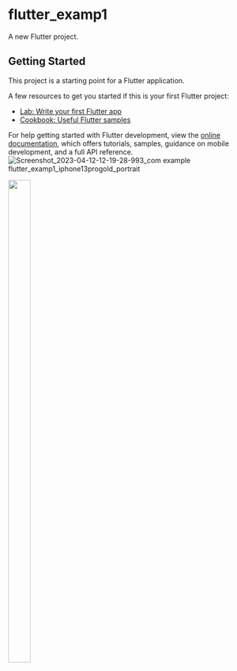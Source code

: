 # flutter_examp1

A new Flutter project.

## Getting Started

This project is a starting point for a Flutter application.

A few resources to get you started if this is your first Flutter project:

- [Lab: Write your first Flutter app](https://docs.flutter.dev/get-started/codelab)
- [Cookbook: Useful Flutter samples](https://docs.flutter.dev/cookbook)

For help getting started with Flutter development, view the
[online documentation](https://docs.flutter.dev/), which offers tutorials,
samples, guidance on mobile development, and a full API reference.
![Screenshot_2023-04-12-12-19-28-993_com example flutter_examp1_iphone13progold_portrait]()

<p>
<img src="https://user-images.githubusercontent.com/119835333/231376982-f308b832-5ff9-471f-bb34-075ff9103d18.png"height="50%"width="30%">
</p>
